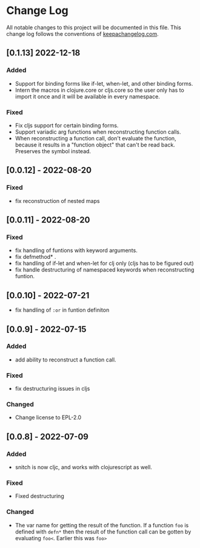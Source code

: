 # Change Log
All notable changes to this project will be documented in this file. This change log follows the conventions of [keepachangelog.com](http://keepachangelog.com/).

## [0.1.13] 2022-12-18
### Added
- Support for binding forms like if-let, when-let, and other binding forms.
- Intern the macros in clojure.core or cljs.core so the user only has to import it once and it will be available in every namespace.
### Fixed
- Fix cljs support for certain binding forms.
- Support variadic arg functions when reconstructing function calls.
- When reconstructing a function call, don't evaluate the function, because it results in a "function object" that can't be read back. Preserves the symbol instead.

## [0.0.12] - 2022-08-20 
### Fixed
- fix reconstruction of nested maps

## [0.0.11] - 2022-08-20 
### Fixed
- fix handling of funtions with keyword arguments.
- fix defmethod* .
- fix handling of if-let and when-let for clj only (cljs has to be figured out)
- fix handle destructuring of namespaced keywords when reconstructing funtion.


## [0.0.10] - 2022-07-21
- fix handling of `:or` in funtion definiton 

## [0.0.9] - 2022-07-15
### Added
- add ability to reconstruct a function call.
### Fixed 
- fix destructuring issues in cljs
### Changed
- Change license to EPL-2.0

## [0.0.8] - 2022-07-09
### Added
- snitch is now cljc, and works with clojurescript as well.

### Fixed
- Fixed destructuring 

### Changed
- The var name for getting the result of the function.
If a function `foo` is defined with `defn*` then the result of the function call can be gotten by evaluating `foo<`.
Earlier this was `foo>`

